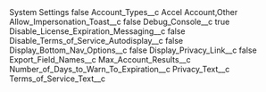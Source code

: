 <?xml version="1.0" encoding="UTF-8"?>
<CustomMetadata xmlns="http://soap.sforce.com/2006/04/metadata" xmlns:xsi="http://www.w3.org/2001/XMLSchema-instance" xmlns:xsd="http://www.w3.org/2001/XMLSchema">
    <label>System Settings</label>
    <protected>false</protected>
    <values>
        <field>Account_Types__c</field>
        <value xsi:type="xsd:string">Accel Account,Other</value>
    </values>
    <values>
        <field>Allow_Impersonation_Toast__c</field>
        <value xsi:type="xsd:boolean">false</value>
    </values>
    <values>
        <field>Debug_Console__c</field>
        <value xsi:type="xsd:boolean">true</value>
    </values>
    <values>
        <field>Disable_License_Expiration_Messaging__c</field>
        <value xsi:type="xsd:boolean">false</value>
    </values>
    <values>
        <field>Disable_Terms_of_Service_Autodisplay__c</field>
        <value xsi:type="xsd:boolean">false</value>
    </values>
    <values>
        <field>Display_Bottom_Nav_Options__c</field>
        <value xsi:type="xsd:boolean">false</value>
    </values>
    <values>
        <field>Display_Privacy_Link__c</field>
        <value xsi:type="xsd:boolean">false</value>
    </values>
    <values>
        <field>Export_Field_Names__c</field>
        <value xsi:nil="true"/>
    </values>
    <values>
        <field>Max_Account_Results__c</field>
        <value xsi:nil="true"/>
    </values>
    <values>
        <field>Number_of_Days_to_Warn_To_Expiration__c</field>
        <value xsi:nil="true"/>
    </values>
    <values>
        <field>Privacy_Text__c</field>
        <value xsi:nil="true"/>
    </values>
    <values>
        <field>Terms_of_Service_Text__c</field>
        <value xsi:nil="true"/>
    </values>
</CustomMetadata>
